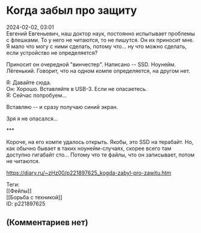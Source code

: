 Когда забыл про защиту
======================

  
2024-02-02, 03:01  
 Евгений Евгеньевич, наш доктор наук, постоянно испытывает проблемы с флешками. То у него не читаются, то не пишутся. Он их приносит мне. Я мало что могу с ними сделать, потому что... ну что можно сделать, если устройство не определяется?   
   
 Приносит он очередной "винчестер". Написано -- SSD. Ноунейм. Лёгенький. Говорит, что на одном компе определяется, на другом нет.   
   
 Я: Давайте сюда.   
 Он: Хорошо. Вставляйте в USB-3. Если не опасаетесь.   
 Я: Сейчас попробуем...   
   
 Вставляю -- и сразу получаю синий экран.   
   
 Зря я не опасался...   
   
 \*\*\*   
   
 Короче, на его компе удалось открыть. Якобы, это SSD на терабайт. Но, как обычно бывает в таких ноунейм-случаях, скорее всего там доступно гигабайт сто... Потому что те файлы, что он записывает, потом не читаются.   
  
<https://diary.ru/~zHz00/p221897625_kogda-zabyl-pro-zawitu.htm>  
  
Теги:  
[[Фейлы]]  
[[Борьба с техникой]]  
ID: p221897625  


(Комментариев нет)
------------------